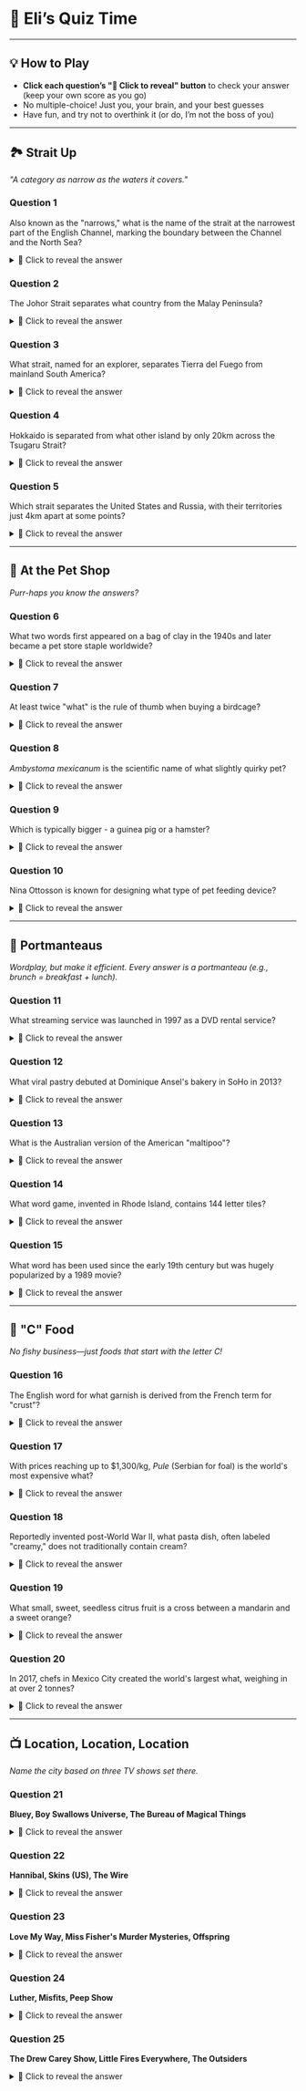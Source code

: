 # 🎉 Eli’s Quiz Time  

---

## 💡 **How to Play**  
- **Click each question’s "🔎 Click to reveal" button** to check your answer (keep your own score as you go) 
- No multiple-choice! Just you, your brain, and your best guesses  
- Have fun, and try not to overthink it (or do, I’m not the boss of you)  

---

## **🏞️ Strait Up**  
*_"A category as narrow as the waters it covers."_*

### Question 1  
Also known as the "narrows," what is the name of the strait at the narrowest part of the English Channel, marking the boundary between the Channel and the North Sea?  

<details>  
  <summary>🔎 Click to reveal the answer</summary>  
  Dover Strait  
</details>  

### Question 2  
The Johor Strait separates what country from the Malay Peninsula?  

<details>  
  <summary>🔎 Click to reveal the answer</summary>  
  Singapore  
</details>  

### Question 3  
What strait, named for an explorer, separates Tierra del Fuego from mainland South America?  

<details>  
  <summary>🔎 Click to reveal the answer</summary>  
  Strait of Magellan  
</details>  

### Question 4  
Hokkaido is separated from what other island by only 20km across the Tsugaru Strait?  

<details>  
  <summary>🔎 Click to reveal the answer</summary>  
  Honshu  
</details>  

### Question 5  
Which strait separates the United States and Russia, with their territories just 4km apart at some points?

<details>  
  <summary>🔎 Click to reveal the answer</summary>  
  Bering Strait 
</details>  

---

## **🐾 At the Pet Shop**  
*_Purr-haps you know the answers?_*  

### Question 6  
What two words first appeared on a bag of clay in the 1940s and later became a pet store staple worldwide?  

<details>  
  <summary>🔎 Click to reveal the answer</summary>  
  Kitty Litter  
</details>  

### Question 7  
At least twice "what" is the rule of thumb when buying a birdcage?  

<details>  
  <summary>🔎 Click to reveal the answer</summary>  
  Twice the bird's wingspan  
</details>  

### Question 8  
*Ambystoma mexicanum* is the scientific name of what slightly quirky pet?  

<details>  
  <summary>🔎 Click to reveal the answer</summary>  
  Axolotl  
</details>  

### Question 9  
Which is typically bigger - a guinea pig or a hamster?  

<details>  
  <summary>🔎 Click to reveal the answer</summary>  
  Guinea pig (20-30cm long, 450g-1.3kg vs. hamsters, 5-18cm long, ~100g)  
</details>  

### Question 10  
Nina Ottosson is known for designing what type of pet feeding device?  

<details>  
  <summary>🔎 Click to reveal the answer</summary>  
  Feeding puzzles (for enrichment and mental stimulation)  
</details>  

---

## **📝 Portmanteaus**  
*_Wordplay, but make it efficient. Every answer is a portmanteau (e.g., brunch = breakfast + lunch)._*

### Question 11  
What streaming service was launched in 1997 as a DVD rental service?  

<details>  
  <summary>🔎 Click to reveal the answer</summary>  
  Netflix (*internet + flicks*)  
</details>  

### Question 12  
What viral pastry debuted at Dominique Ansel's bakery in SoHo in 2013?  

<details>  
  <summary>🔎 Click to reveal the answer</summary>  
  Cronut (*croissant + donut*)  
</details>  

### Question 13  
What is the Australian version of the American "maltipoo"?  

<details>  
  <summary>🔎 Click to reveal the answer</summary>  
  Moodle (*Maltese terrier + poodle*)  
</details>  

### Question 14  
What word game, invented in Rhode Island, contains 144 letter tiles?  

<details>  
  <summary>🔎 Click to reveal the answer</summary>  
  Bananagrams (*banana + anagrams*)  
</details>  

### Question 15  
What word has been used since the early 19th century but was hugely popularized by a 1989 movie?  

<details>  
  <summary>🔎 Click to reveal the answer</summary>  
  Bodacious (*bold + audacious*)  
</details>  

---

## **🥐 "C" Food**  
*_No fishy business—just foods that start with the letter C!_*  

### Question 16  
The English word for what garnish is derived from the French term for "crust"?  

<details>  
  <summary>🔎 Click to reveal the answer</summary>  
  Crouton  
</details>  

### Question 17  
With prices reaching up to $1,300/kg, *Pule* (Serbian for foal) is the world's most expensive what?  

<details>  
  <summary>🔎 Click to reveal the answer</summary>  
  Cheese  
</details>  

### Question 18  
Reportedly invented post-World War II, what pasta dish, often labeled "creamy," does not traditionally contain cream?  

<details>  
  <summary>🔎 Click to reveal the answer</summary>  
  Carbonara  
</details>  

### Question 19  
What small, sweet, seedless citrus fruit is a cross between a mandarin and a sweet orange?  

<details>  
  <summary>🔎 Click to reveal the answer</summary>  
  Clementine  
</details>  

### Question 20  
In 2017, chefs in Mexico City created the world's largest what, weighing in at over 2 tonnes?  

<details>  
  <summary>🔎 Click to reveal the answer</summary>  
  Cheesecake  
</details>  

---

## **📺 Location, Location, Location**  
*_Name the city based on three TV shows set there._*

### Question 21  
**Bluey, Boy Swallows Universe, The Bureau of Magical Things**  

<details>  
  <summary>🔎 Click to reveal the answer</summary>  
  Brisbane  
</details>  

### Question 22  
**Hannibal, Skins (US), The Wire**  

<details>  
  <summary>🔎 Click to reveal the answer</summary>  
  Baltimore  
</details>  

### Question 23  
**Love My Way, Miss Fisher's Murder Mysteries, Offspring**  

<details>  
  <summary>🔎 Click to reveal the answer</summary>  
  Melbourne  
</details>  

### Question 24  
**Luther, Misfits, Peep Show**  

<details>  
  <summary>🔎 Click to reveal the answer</summary>  
  London  
</details>  

### Question 25  
**The Drew Carey Show, Little Fires Everywhere, The Outsiders**  

<details>  
  <summary>🔎 Click to reveal the answer</summary>  
  Cleveland  
</details>  
